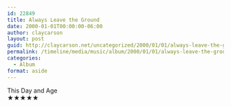 ```yaml
---
id: 22849
title: Always Leave the Ground
date: 2000-01-01T00:00:00-06:00
author: claycarson
layout: post
guid: http://claycarson.net/uncategorized/2000/01/01/always-leave-the-ground/
permalink: /timeline/media/music/album/2000/01/01/always-leave-the-ground/
categories:
  - Album
format: aside
---
```

<div class="media-details"></div>

<div class="media-creator">This Day and Age</div>

<div class="media-rating">★★★★★</div>